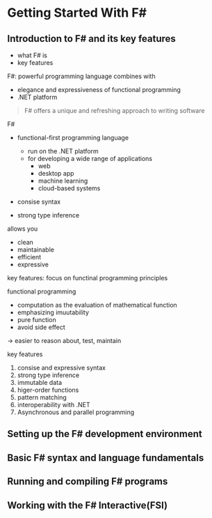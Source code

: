 # Getting Started With F#

## Introduction to F# and its key features

- what F# is
- key features

F#: powerful programming language
combines with

- elegance and expressiveness of functional programming
- .NET platform

> F# offers a unique and refreshing approach to writing software

F#

- functional-first programming language
  - run on the .NET platform
  - for developing a wide range of applications
    - web
    - desktop app
    - machine learning
    - cloud-based systems

- consise syntax
- strong type inference

allows you

- clean
- maintainable
- efficient
- expressive

key features: focus on functinal programming principles

functional programming

- computation as the evaluation of mathematical function
- emphasizing imuutability
- pure function
- avoid side effect

→ easier to reason about, test, maintain

key features

1. consise and expressive syntax
2. strong type inference
3. immutable data
4. higer-order functions
5. pattern matching
6. interoperability with .NET
7. Asynchronous and parallel programming

## Setting up the F# development environment

## Basic F# syntax and language fundamentals

## Running and compiling F# programs

## Working with the F# Interactive(FSI)
